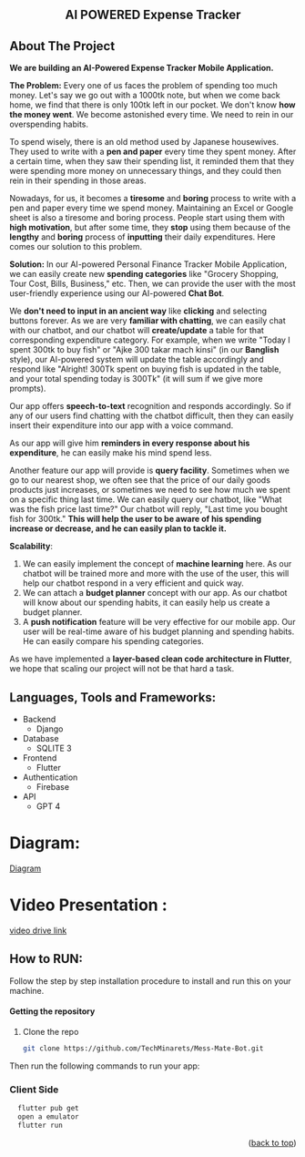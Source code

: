 <div align="center">
  <h2>AI POWERED Expense Tracker</h2>
</div>


## About The Project
**We are building an **AI-Powered Expense Tracker** Mobile Application.**

**The Problem:** Every one of us faces the problem of spending too much money. Let's say we go out with a 1000tk note, but when we come back home, we find that there is only 100tk left in our pocket. We don't know **how the money went**. We become astonished every time. We need to rein in our overspending habits.

To spend wisely, there is an old method used by Japanese housewives. They used to write with a **pen and paper** every time they spent money. After a certain time, when they saw their spending list, it reminded them that they were spending more money on unnecessary things, and they could then rein in their spending in those areas.

Nowadays, for us, it becomes a **tiresome** and **boring** process to write with a pen and paper every time we spend money. Maintaining an Excel or Google sheet is also a tiresome and boring process. People start using them with **high motivation**, but after some time, they **stop** using them because of the **lengthy** and **boring** process of **inputting** their daily expenditures. Here comes our solution to this problem.

**Solution:** In our AI-powered Personal Finance Tracker Mobile Application, we can easily create new **spending categories** like "Grocery Shopping, Tour Cost, Bills, Business," etc. Then, we can provide the user with the most user-friendly experience using our AI-powered **Chat Bot**.

We **don't need to input in an ancient way** like **clicking** and selecting buttons forever. As we are very **familiar with chatting**, we can easily chat with our chatbot, and our chatbot will **create/update** a table for that corresponding expenditure category. For example, when we write "Today I spent 300tk to buy fish" or "Ajke 300 takar mach kinsi" (in our **Banglish** style), our AI-powered system will update the table accordingly and respond like "Alright! 300Tk spent on buying fish is updated in the table, and your total spending today is 300Tk" (it will sum if we give more prompts).

Our app offers **speech-to-text** recognition and responds accordingly. So if any of our users find chatting with the chatbot difficult, then they can easily insert their expenditure into our app with a voice command.

As our app will give him **reminders in every response about his expenditure**, he can easily make his mind spend less.

Another feature our app will provide is **query facility**. Sometimes when we go to our nearest shop, we often see that the price of our daily goods products just increases, or sometimes we need to see how much we spent on a specific thing last time. We can easily query our chatbot, like "What was the fish price last time?" Our chatbot will reply, "Last time you bought fish for 300tk." **This will help the user to be aware of his spending increase or decrease, and he can easily plan to tackle it.**

**Scalability**:

1. We can easily implement the concept of **machine learning** here. As our chatbot will be trained more and more with the use of the user, this will help our chatbot respond in a very efficient and quick way.
2. We can attach a **budget planner** concept with our app. As our chatbot will know about our spending habits, it can easily help us create a budget planner.
3. A **push notification** feature will be very effective for our mobile app. Our user will be real-time aware of his budget planning and spending habits. He can easily compare his spending categories.

As we have implemented a **layer-based clean code architecture in Flutter**, we hope that scaling our project will not be that hard a task.


## Languages, Tools and Frameworks:<a name="tools"></a>

- Backend
    - Django      
- Database
  - SQLITE 3
- Frontend
    - Flutter
- Authentication
    - Firebase
 - API
    - GPT 4



# Diagram:
[Diagram](https://drive.google.com/drive/folders/10YjCey8Kw3iPaWWyLHw_WO0la7cYNQuE?usp=sharing)


# Video Presentation :
[video drive link](https://drive.google.com/file/d/13ix_IllCgr0pQQfIofLbD-sZotznwbEB/view)







## How to RUN:

Follow the step by step installation procedure to install and run this on your machine.

#### Getting the repository

1. Clone the repo

   ```sh
   git clone https://github.com/TechMinarets/Mess-Mate-Bot.git
   ```

Then run the following commands to run your app:


### Client Side
```bash
  flutter pub get
  open a emulator 
  flutter run
```



<p align="right">(<a href="#top">back to top</a>)</p>
